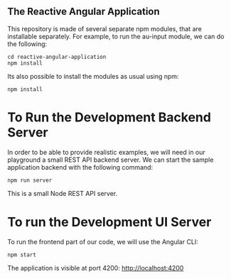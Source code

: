 
## The Reactive Angular Application

    
This repository is made of several separate npm modules, that are installable separately. For example, to run the au-input module, we can do the following:
    
    cd reactive-angular-application
    npm install

Its also possible to install the modules as usual using npm:

    npm install 
 

# To Run the Development Backend Server

In order to be able to provide realistic examples, we will need in our playground a small REST API backend server. We can start the sample application backend with the following command:

    npm run server

This is a small Node REST API server.

# To run the Development UI Server

To run the frontend part of our code, we will use the Angular CLI:

    npm start 

The application is visible at port 4200: [http://localhost:4200](http://localhost:4200)


